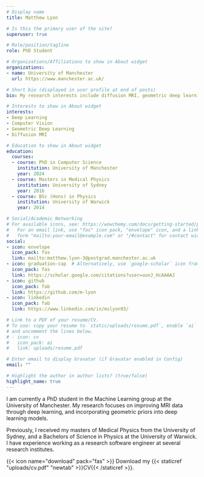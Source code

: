 ```yaml
---
# Display name
title: Matthew Lyon

# Is this the primary user of the site?
superuser: true

# Role/position/tagline
role: PhD Student

# Organizations/Affiliations to show in About widget
organizations:
- name: University of Manchester
  url: https://www.manchester.ac.uk/

# Short bio (displayed in user profile at end of posts)
bio: My research interests include diffusion MRI, geometric deep learning, and computer vision.

# Interests to show in About widget
interests:
- Deep Learning
- Computer Vision
- Geometric Deep Learning
- Diffusion MRI

# Education to show in About widget
education:
  courses:
  - course: PhD in Computer Science
    institution: University of Manchester
    year: 2024
  - course: Masters in Medical Physics
    institution: University of Sydney
    year: 2016
  - course: BSc (Hons) in Physics
    institution: University of Warwick
    year: 2014

# Social/Academic Networking
# For available icons, see: https://wowchemy.com/docs/getting-started/page-builder/#icons
#   For an email link, use "fas" icon pack, "envelope" icon, and a link in the
#   form "mailto:your-email@example.com" or "/#contact" for contact widget.
social:
- icon: envelope
  icon_pack: fas
  link: mailto:matthew.lyon-3@postgrad.manchester.ac.uk
- icon: graduation-cap  # Alternatively, use `google-scholar` icon from `ai` icon pack
  icon_pack: fas
  link: https://scholar.google.com/citations?user=uunJ_HcAAAAJ
- icon: github
  icon_pack: fab
  link: https://github.com/m-lyon
- icon: linkedin
  icon_pack: fab
  link: https://www.linkedin.com/in/mslyon93/

# Link to a PDF of your resume/CV.
# To use: copy your resume to `static/uploads/resume.pdf`, enable `ai` icons in `params.toml`, 
# and uncomment the lines below.
# - icon: cv
#   icon_pack: ai
#   link: uploads/resume.pdf

# Enter email to display Gravatar (if Gravatar enabled in Config)
email: ""

# Highlight the author in author lists? (true/false)
highlight_name: true
---
```

I am currently a PhD student in the Machine Learning group at the University of Manchester. My research focuses on improving MRI
data through deep learning, and incorporating geometric priors into deep learning models.

Previously, I received my masters of Medical Physics from the University of Sydney, and a Bachelors of Science in Physics at the
University of Warwick. I have experience working as a research software engineer at several research institutes.

{{< icon name="download" pack="fas" >}} Download my {{< staticref "uploads/cv.pdf" "newtab" >}}CV{{< /staticref >}}.
